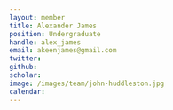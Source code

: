 ```yaml
---
layout: member
title: Alexander James
position: Undergraduate
handle: alex_james
email: akeenjames@gmail.com
twitter:
github:
scholar:
image: /images/team/john-huddleston.jpg
calendar:
---
```

